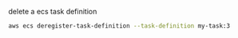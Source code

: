 delete a ecs task definition

```bash
aws ecs deregister-task-definition --task-definition my-task:3
```
